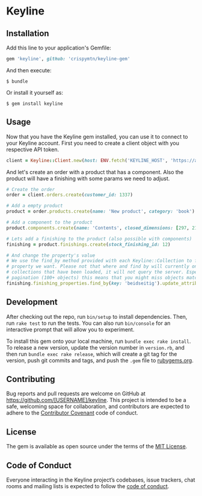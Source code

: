 # Keyline

## Installation

Add this line to your application's Gemfile:

```ruby
gem 'keyline', github: 'crispymtn/keyline-gem'
```

And then execute:

    $ bundle

Or install it yourself as:

    $ gem install keyline

## Usage

Now that you have the Keyline gem installed, you can use it to connect to your Keyline account. First you need to create
a client object with you respective API token.

```ruby
client = Keyline::Client.new(host: ENV.fetch('KEYLINE_HOST', 'https://api.keyline-mis.com'), token: ENV['KEYLINE_API_TOKEN'])
```

And let's create an order with a product that has a component. Also the product will have a finishing with some params we need to adjust.

```ruby
# Create the order
order = client.orders.create(customer_id: 1337)

# Add a empty product
product = order.products.create(name: 'New product', category: 'book')

# Add a component to the product
product.components.create(name: 'Contents', closed_dimensions: [297, 210], front_colors: ['CMYK/Black'], back_colors: ['CMYK/Black, Pantone/501'])

# Lets add a finishing to the product (also possible with components)
finishing = product.finishings.create(stock_finishing_id: 12)

# And change the property's value
# We use the find_by method provided with each Keyline::Collection to find the
# property we want. Please not that where and find by will currently only search
# collections that have been loaded, it will not query the server. Especially with
# pagination (100+ objects) this means that you might miss objects matching your criteria.
finishing.finishing_properties.find_by(key: 'beidseitig').update_attributes(value: true)
```

## Development

After checking out the repo, run `bin/setup` to install dependencies. Then, run `rake test` to run the tests. You can also run `bin/console` for an interactive prompt that will allow you to experiment.

To install this gem onto your local machine, run `bundle exec rake install`. To release a new version, update the version number in `version.rb`, and then run `bundle exec rake release`, which will create a git tag for the version, push git commits and tags, and push the `.gem` file to [rubygems.org](https://rubygems.org).

## Contributing

Bug reports and pull requests are welcome on GitHub at https://github.com/[USERNAME]/keyline. This project is intended to be a safe, welcoming space for collaboration, and contributors are expected to adhere to the [Contributor Covenant](http://contributor-covenant.org) code of conduct.

## License

The gem is available as open source under the terms of the [MIT License](http://opensource.org/licenses/MIT).

## Code of Conduct

Everyone interacting in the Keyline project’s codebases, issue trackers, chat rooms and mailing lists is expected to follow the [code of conduct](https://github.com/[USERNAME]/keyline/blob/master/CODE_OF_CONDUCT.md).
